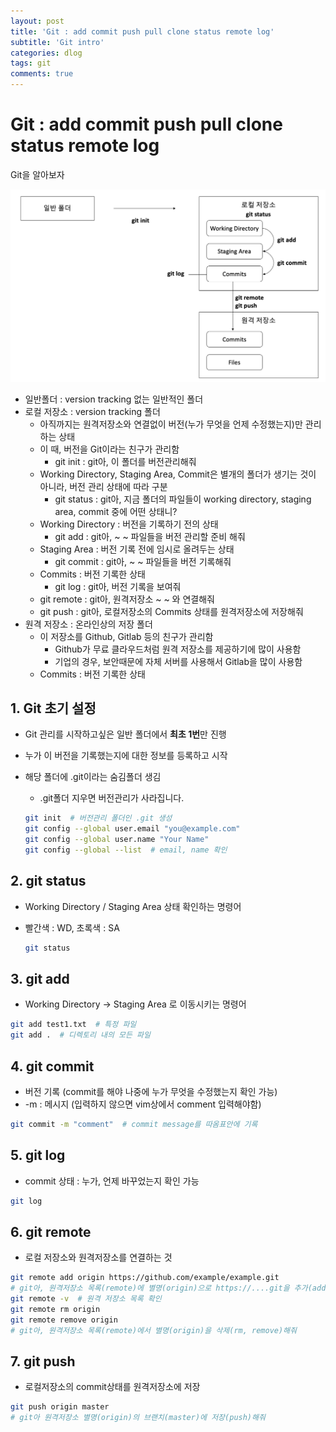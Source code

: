 ```yaml
---
layout: post
title: 'Git : add commit push pull clone status remote log'
subtitle: 'Git intro'
categories: dlog
tags: git
comments: true
---
```


# Git : add commit push pull clone status remote log

Git을 알아보자

![2022-06-16-git_intro_asset](2022-06-16-git_intro_asset.png)

* 일반폴더 : version tracking 없는 일반적인 폴더
* 로컬 저장소 : version tracking 폴더 
    * 아직까지는 원격저장소와 연결없이 버전(누가 무엇을 언제 수정했는지)만 관리하는 상태
    * 이 때, 버전을 Git이라는 친구가 관리함
        * git init : git아, 이 폴더를 버전관리해줘
    * Working Directory, Staging Area, Commit은 별개의 폴더가 생기는 것이 아니라, 버전 관리 상태에 따라 구분
        * git status : git아, 지금 폴더의 파일들이 working directory, staging area, commit 중에 어떤 상태니?
    * Working Directory : 버전을 기록하기 전의 상태
        * git add : git아, ~ ~ 파일들을 버전 관리할 준비 해줘
    * Staging Area : 버전 기록 전에 임시로 올려두는 상태
        * git commit : git아, ~ ~ 파일들을 버전 기록해줘
    * Commits : 버전 기록한 상태
        * git log : git아, 버전 기록을 보여줘
    * git remote : git아, 원격저장소 ~ ~ 와 연결해줘
    * git push : git아, 로컬저장소의 Commits 상태를 원격저장소에 저장해줘
* 원격 저장소 : 온라인상의 저장 폴더
    * 이 저장소를 Github, Gitlab 등의 친구가 관리함
        * Github가 무료 클라우드처럼 원격 저장소를 제공하기에 많이 사용함
        * 기업의 경우, 보안때문에 자체 서버를 사용해서 Gitlab을 많이 사용함
    * Commits : 버전 기록한 상태



## 1. Git 초기 설정

* Git 관리를 시작하고싶은 일반 폴더에서 **최초 1번**만 진행

* 누가 이 버전을 기록했는지에 대한 정보를 등록하고 시작

* 해당 폴더에 .git이라는 숨김폴더 생김

    * .git폴더 지우면 버전관리가 사라집니다.

    ```bash
    git init  # 버전관리 폴더인 .git 생성
    git config --global user.email "you@example.com"
    git config --global user.name "Your Name"
    git config --global --list  # email, name 확인
    ```



## 2. git status

* Working Directory / Staging Area 상태 확인하는 명령어

* 빨간색 : WD, 초록색 : SA

    ```bash
    git status
    ```

    

## 3. git add

* Working Directory -> Staging Area 로 이동시키는 명령어

```bash
git add test1.txt  # 특정 파일
git add .  # 디렉토리 내의 모든 파일
```



## 4. git commit

* 버전 기록 (commit를 해야 나중에 누가 무엇을 수정했는지 확인 가능)
* -m : 메시지 (입력하지 않으면 vim상에서 comment 입력해야함)

```bash
git commit -m "comment"  # commit message를 따옴표안에 기록
```



## 5. git log

* commit 상태 : 누가, 언제 바꾸었는지 확인 가능

```bash
git log
```



## 6. git remote

* 로컬 저장소와 원격저장소를 연결하는 것

```bash
git remote add origin https://github.com/example/example.git
# git아, 원격저장소 목록(remote)에 별명(origin)으로 https://....git을 추가(add)해줘
git remote -v  # 원격 저장소 목록 확인
git remote rm origin
git remote remove origin
# git아, 원격저장소 목록(remote)에서 별명(origin)을 삭제(rm, remove)해줘
```



## 7. git push

* 로컬저장소의 commit상태를 원격저장소에 저장

```bash
git push origin master
# git아 원격저장소 별명(origin)의 브랜치(master)에 저장(push)해줘
```

